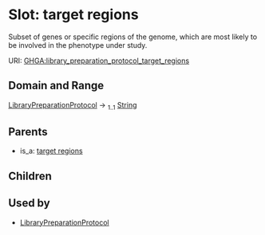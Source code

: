 
# Slot: target regions


Subset of genes or specific regions of the genome, which are most likely to be involved in the phenotype under study.

URI: [GHGA:library_preparation_protocol_target_regions](https://w3id.org/GHGA/library_preparation_protocol_target_regions)


## Domain and Range

[LibraryPreparationProtocol](LibraryPreparationProtocol.md) &#8594;  <sub>1..1</sub> [String](types/String.md)

## Parents

 *  is_a: [target regions](target_regions.md)

## Children


## Used by

 * [LibraryPreparationProtocol](LibraryPreparationProtocol.md)
